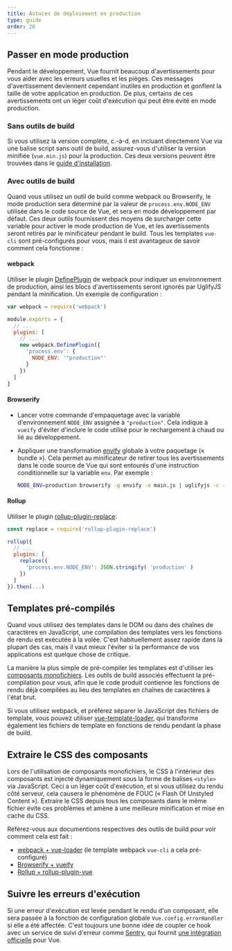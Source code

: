 ```yaml
---
title: Astuces de déploiement en production
type: guide
order: 20
---
```


## Passer en mode production

Pendant le développement, Vue fournit beaucoup d'avertissements pour vous aider avec les erreurs usuelles et les pièges. Ces messages d'avertissement deviennent cependant inutiles en production et gonflent la taille de votre application en production. De plus, certains de ces avertissements ont un léger coût d'exécution qui peut être évité en mode production.

### Sans outils de build

Si vous utilisez la version complète, c.-à-d. en incluant directement Vue via une balise script sans outil de build, assurez-vous d'utiliser la version minifiée (`vue.min.js`) pour la production. Ces deux versions peuvent être trouvées dans le [guide d'installation](installation.html#Inclusion-directe-lt-script-gt).

### Avec outils de build

Quand vous utilisez un outil de build comme webpack ou Browserify, le mode production sera déterminé par la valeur de `process.env.NODE_ENV` utilisée dans le code source de Vue, et sera en mode développement par défaut. Ces deux outils fournissent des moyens de surcharger cette variable pour activer le mode production de Vue, et les avertissements seront retirés par le minificateur pendant le build. Tous les templates `vue-cli` sont pré-configurés pour vous, mais il est avantageux de savoir comment cela fonctionne :

#### webpack

Utiliser le plugin [DefinePlugin](https://webpack.js.org/plugins/define-plugin/) de webpack pour indiquer un environnement de production, ainsi les blocs d'avertissements seront ignorés par UglifyJS pendant la minification. Un exemple de configuration :

``` js
var webpack = require('webpack')

module.exports = {
  // ...
  plugins: [
    // ...
    new webpack.DefinePlugin({
      'process.env': {
        NODE_ENV: '"production"'
      }
    })
  ]
}
```

#### Browserify

- Lancer votre commande d'empaquetage avec la variable d'environnement `NODE_ENV` assignée à `"production"`. Cela indique à `vueify` d'éviter d'inclure le code utilisé pour le rechargement à chaud ou lié au développement.

- Appliquer une transformation [envify](https://github.com/hughsk/envify) globale à votre paquetage (« bundle »). Cela permet au minificateur de retirer tous les avertissements dans le code source de Vue qui sont entourés d'une instruction conditionnelle sur la variable `env`. Par exemple :

  ``` bash
  NODE_ENV=production browserify -g envify -e main.js | uglifyjs -c -m > build.js
  ```

#### Rollup

Utiliser le plugin [rollup-plugin-replace](https://github.com/rollup/rollup-plugin-replace):

``` js
const replace = require('rollup-plugin-replace')

rollup({
  // ...
  plugins: [
    replace({
      'process.env.NODE_ENV': JSON.stringify( 'production' )
    })
  ]
}).then(...)
```

## Templates pré-compilés

Quand vous utilisez des templates dans le DOM ou dans des chaînes de caractères en JavaScript, une compilation des templates vers les fonctions de rendu est exécutée à la volée. C'est habituellement assez rapide dans la plupart des cas, mais il vaut mieux l'éviter si la performance de vos applications est quelque chose de critique.

La manière la plus simple de pré-compiler les templates est d'utiliser les [composants monofichiers](single-file-components.html). Les outils de build associés effectuent la pré-compilation pour vous, afin que le code produit contienne les fonctions de rendu déjà compilées au lieu des templates en chaînes de caractères à l'état brut.

Si vous utilisez webpack, et préférez séparer le JavaScript des fichiers de template, vous pouvez utiliser [vue-template-loader](https://github.com/ktsn/vue-template-loader), qui transforme également les fichiers de template en fonctions de rendu pendant la phase de build.

## Extraire le CSS des composants

Lors de l'utilisation de composants monofichiers, le CSS à l'intérieur des composants est injecté dynamiquement sous la forme de balises `<style>` via JavaScript. Ceci a un léger coût d'exécution, et si vous utilisez du rendu côté serveur, cela causera le phénomène de FOUC (« Flash Of Unstyled Content »). Extraire le CSS depuis tous les composants dans le même fichier évite ces problèmes et amène à une meilleure minification et mise en cache du CSS.

Référez-vous aux documentions respectives des outils de build pour voir comment cela est fait :

- [webpack + vue-loader](http://vue-loader.vuejs.org/en/configurations/extract-css.html) (le template webpack `vue-cli` a cela pré-configuré)
- [Browserify + vueify](https://github.com/vuejs/vueify#css-extraction)
- [Rollup + rollup-plugin-vue](https://github.com/znck/rollup-plugin-vue#options)

## Suivre les erreurs d'exécution

Si une erreur d'exécution est levée pendant le rendu d'un composant, elle sera passée à la fonction de configuration globale `Vue.config.errorHandler` si elle a été affectée. C'est toujours une bonne idée de coupler ce hook avec un service de suivi d'erreur comme [Sentry](https://sentry.io), qui fournit [une intégration officielle](https://sentry.io/for/vue/) pour Vue.
